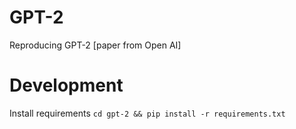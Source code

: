 # GPT-2

Reproducing GPT-2 [paper from Open AI]

# Development
 Install requirements `cd gpt-2 && pip install -r requirements.txt`